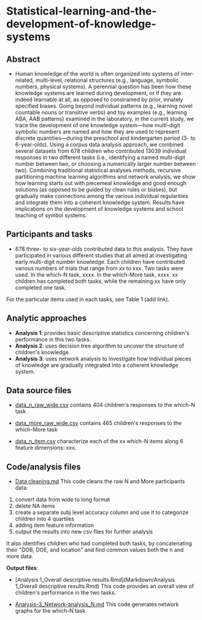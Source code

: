 # Statistical-learning-and-the-development-of-knowledge-systems

## Abstract
- Human knowledge of the world is often organized into systems of inter-related, multi-level, relational structures (e.g., language, symbolic numbers, physical systems). A perennial question has been how these knowledge systems are learned during development, or if they are indeed learnable at all, as opposed to constrained by prior, innately specified biases. Going beyond individual patterns (e.g., learning novel countable nouns or transitive verbs) and toy examples (e.g., learning ABA, AAB patterns) examined in the laboratory, in the current study, we trace the development of one knowledge system—how multi-digit symbolic numbers are named and how they are used to represent discrete quantities—during the preschool and kindergarten period (3- to 6-year-olds). Using a corpus data analysis approach, we combined several datasets from 678 children who contributed 13039 individual responses in two different tasks (i.e., identifying a named multi-digit number between two, or choosing a numerically larger number between two). Combining traditional statistical analyses methods, recursive partitioning machine learning algorithms and network analysis, we show how learning starts out with piecemeal knowledge and good enough solutions (as opposed to be guided by clean rules or biases), but gradually make connections among the various individual regularities and integrate them into a coherent knowledge system. Results have implications on the development of knowledge systems and school teaching of symbol systems.

## Participants and tasks
- 678 three- to six-year-olds contributed data to this analysis. They have participated in various different studies that all aimed at investigating early multi-digit number knowledge. Each children have contributed various numbers of trials that range from xx to xxx. Two tasks were used. In the which-N task, xxxx. In the which-More task, xxxx. xx children has completed both tasks, while the remaining xx have only completed one task.  

For the particular items used in each tasks, see Table 1 (add link). 

## Analytic approaches
- **Analysis 1**: provides basic descriptive statistics concerning children's performance in this two tasks.
- **Analysis 2**: uses decision tree algorithm to uncover the structure of children's knowledge.
- **Analysis 3**: uses network analysis to investigate how individual pieces of knowledge are gradually integrated into a coherent knowledge system. 

## Data source files
- [data_n_raw_wide.csv](Data/data_n_raw_wide.csv) contains 404 children's responses to the which-N task
- [data_more_raw_wide.csv](Data/data_more_raw_wide.csv) contains 465 children's responses to the which-More task

- [data_n_item.csv](Data/data_n_item.csv) characterize each of the xx which-N items along 6 feature dimensions: xxx. 

## Code/analysis files
- [Data cleaning.md](Markdown/Data-cleaning.md) This code cleans the raw N and More participants data:

1. convert data from wide to long format
2. delete NA items
3. create a separate subj level accuracy column and use it to categorize children into 4 quartiles
4. adding item feature information
5. output the results into new csv files for further analysis 

It also identifies children who had completed both tasks, by concatenating their "DOB, DOE, and location" and find common values both the n and more data.

**Output files**: 

- [Analysis 1_Overall descriptive results.Rmd](Markdown/Analysis 1_Overall descriptive results.Rmd) 
This code provides an overall view of children's performance in the two tasks. 

- [Analysis-3_Network-analysis_N.md](Markdown/Analysis-3_Network-analysis_N.md)
This code generates network graphs for the which-N task